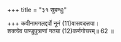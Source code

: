 +++
title = "३१ सुबन्धुः"

+++
कवीनामगलद्दर्पो नूनं (11)वासवदत्तया।  
शक्त्येव पाण्डुपुत्राणां गतया (12)कर्णगोचरम्॥ 62 ॥  


[^11]: पतन्नाम्ना प्रबन्धेन; [पक्षे] इन्द्रदत्तया.


[^12]: इन्द्रियविशेषम्; [पक्षे] कुरुसेनानायकः.
 